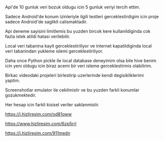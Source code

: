 Api'de 10 gunluk veri bozuk oldugu icin 5 gunluk veriyi tercih ettim.


Sadece Android'de konum izinleriyle ilgili testleri gerceklestirdigim icin proje sadece Android'de saglikli calismaktadir.


Api deneme sayisini limitlemis bu yuzden bircok kere kullanildiginda cok fazla istek atildi hatasi verilebilir.


Local veri tabanina kayit gerceklestiriliyor ve internet kapatildiginda local veri tabanindan yukleme islemi gerceklestiriliyor.


Daha once Python pickle ile local database deneyimim olsa bile hive benim icin yeni oldugu icin biraz acemi bir veri isleme gerceklestirmis olabilirim.


Birkac videodaki projeleri birlestirip uzerlerinde kendi degisikliklerimi yaptim.


Screenshotlar emulator ile cekilmistir ve bu yuzden farkli konumlar gozukmektedir.


Her hesap icin farkli kisisel veriler saklanmistir.


https://i.hizliresim.com/od81oww

https://www.hizliresim.com/6zp5rrl

https://i.hizliresim.com/911medn


